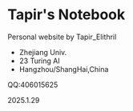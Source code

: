 # Tapir's Notebook

Personal website by Tapir_Elithril

- Zhejiang Univ.
- 23 Turing AI
- Hangzhou/ShangHai,China
  
QQ:406015625  
  
2025.1.29
